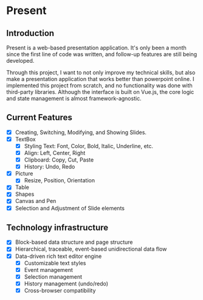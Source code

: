 # Present

## Introduction

Present is a web-based presentation application.
It's only been a month since the first line of code was written, and follow-up features are still being developed.

Through this project, I want to not only improve my technical skills, but also make a presentation application that works better than powerpoint online.
I implemented this project from scratch, and no functionality was done with third-party libraries.
Although the interface is built on Vue.js, the core logic and state management is almost framework-agnostic.

## Current Features

- [x] Creating, Switching, Modifying, and Showing Slides.
- [x] TextBox
  - [x] Styling Text: Font, Color, Bold, Italic, Underline, etc.
  - [x] Align: Left, Center, Right
  - [x] Clipboard: Copy, Cut, Paste
  - [x] History: Undo, Redo
- [x] Picture
  - [x] Resize, Position, Orientation
- [x] Table
- [x] Shapes
- [x] Canvas and Pen
- [x] Selection and Adjustment of Slide elements

## Technology infrastructure

- [x] Block-based data structure and page structure
- [x] Hierarchical, traceable, event-based unidirectional data flow
- [x] Data-driven rich text editor engine
  - [x] Customizable text styles
  - [x] Event management
  - [x] Selection management
  - [x] History management (undo/redo)
  - [x] Cross-browser compatibility
